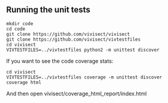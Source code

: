 ## Running the unit tests

```
mkdir code
cd code
git clone https://github.com/vivisect/vivisect
git clone https://github.com/vivisect/vivtestfiles
cd vivisect
VIVTESTFILES=../vivtestfiles python2 -m unittest discover
```

If you want to see the code coverage stats:
```
cd vivisect
VIVTESTFILES=../vivtestfiles coverage -m unittest discover
coverage html
```
And then open vivisect/coverage\_html\_report/index.html
